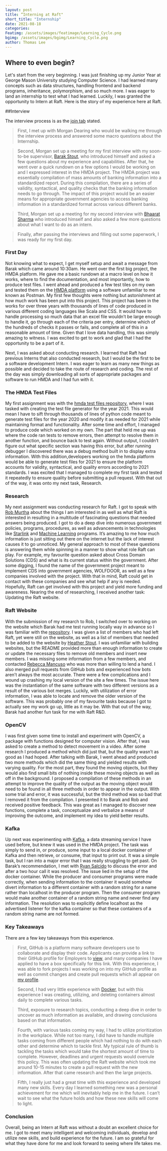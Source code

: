 ```yaml
---
layout: post
title: “Interning at Raft"
short_title: "Internship"
date: 2021-08-18
categories:
Featimg: /assets/images/featimage/Learning_Cycle.png
bgimg: /assets/images/bgimg/Learning_Cycle.png
author: Thomas Lee
---
```


## Where to even begin?

Let's start from the very beginning. I was just finishing up my Junior Year at George Mason University studying Computer Science. I had learned many concepts such as data structures, handling frontend and backend programs, inheritance, polymorphism, and so much more. I was eager to land an internship to test what I had learned. Luckily, I was granted the opportunity to Intern at Raft.  Here is the story of my experience here at Raft.

##Interview

The interview process is as the [join tab](https://goraft.tech/join/) stated. 

>First, I met up with Morgan Dearing who would be walking me through the interview process and answered some macro questions about the Internship. 

>Second, Morgan set up a meeting for my first interview with my soon-to-be supervisor, [Barak Stout](https://goraft.tech/about/barak_stout), who introduced himself and asked a few questions about my experience and capabilities. After that, he went over a quick rundown on a few options I would be working on and I expressed interest in the HMDA project. The HMDA project was essentially compilation of mass amounts of banking information into a standardized report. During this compilation, there are a series of validity, syntactical, and quality checks that the banking information needs to go through. The impact of this project would be an easier means for appropriate government agencies to access banking information in a standardized format across various different banks. 

>Third, Morgan set up a meeting for my second interview with [Bhaarat Sharma](https://goraft.tech/about/bhaarat_sharma) who introduced himself and also asked a few more questions about what I want to do as an intern.

>Finally, after passing the interviews and filling out some paperwork, I was ready for my first day.

### First Day

Not knowing what to expect, I get myself setup and await a message from Barak which came around 10:30am. He went over the first big project, the HMDA platform. He gave me a basic rundown at a macro level on how it works, where to find the documentation, and most importantly, how to produce test files. I went ahead and produced a few test tiles on my own and tested them on the [HMDA platform](https://github.com/cfpb/hmda-platform) using a software unfamiliar to me known as Postman. My first few thoughts were nothing but astonishment at how much work has been put into this project. This project has been in the works for over three years with thousands of lines of code produced in various different coding languages like Scala and CSS. It would have to handle processing so much data that an excel file wouldn’t be large enough to handle it, go through each of the criteria per entry, determine which of the hundreds of checks it passes or fails, and complete all of this in a reasonable amount of time. Given that I love data handling, this was simply amazing to witness. I was excited to get to work and glad that I had the opportunity to be a part of it.

Next, I was asked about conducting research. I learned that Raft had previous Interns that also conducted research, but I would be the first to be a software development Intern. I was eager to learn as many new things as possible and decided to take the route of research and coding. The rest of the day was simply downloading all sorts of appropriate packages and software to run HMDA and I had fun with it.


### The HMDA Test Files

My first assignment was with the [hmda test files repository](https://github.com/raft-tech/hmda-test-files), where I was tasked with creating the test file generator for the year 2021. This would mean I have to sift through thousands of lines of python code meant to generate test files for the year 2020 and modify it as needed for 2021 while maintaining format and functionality. After some time and effort, I managed to produce code which worked on my own. The part that held me up was where the code ran tests to remove errors, then attempt to resolve them in another function, and bounce back to test again. Without output, I couldn’t figure out what specific section was having this error, but after running debugger I discovered there was a debug method built in to display extra information. With this addition,developers working on the hmda platform would be able to generate test files for 2021 to ensure the platform accounts for validity, syntactical, and quality errors according to 2021 standards. I was excited that I managed to complete my first task and tested it repeatedly to ensure quality before submitting a pull request. With that out of the way, it was onto my next task, Research. 


### Research

My next assignment was conducting research for Raft. I got to speak with [Rob Murtha](https://goraft.tech/about/rob_murtha) about the things I am interested in as well as what Raft is interested in resulting in a multitude of fascinating questions that needed answers being produced. I got to do a deep dive into numerous government policies, programs, procedures, as well as advancements in technologies like [Starlink](https://www.starlink.com/) and [Machine Learning](https://www.sas.com/en_us/insights/analytics/machine-learning.html) programs. It’s amazing to me how much information is just sitting out there on the internet but the lack of interest causes it to go unnoticed. My general approach to most of these questions is answering them while spinning in a manner to show what role Raft can play. For example, my favourite question asked about Cross Domain Solutions (CDS) and what is its current status within the government. After some digging, I found the name of the government project meant to implement CDS into government agencies, WOLFDOOR, as well as a few companies involved with the project. With that in mind, Raft could get in contact with these companies and see what help if any is needed. Hopefully, Raft can get involved with this project and yield more funding and awareness. Nearing the end of researching, I received another task: Updating the Raft website.

### Raft Website

With the submission of my research to Rob, I switched over to working on the website which Barak had me test running locally way in advance so I was familiar with the [repository](https://github.com/raft-tech/raft-tech.github.io). I was given a list of members who had left Raft, yet were still on the website, as well as a list of members that needed to be added to the website by [Heather Stout](https://goraft.tech/about/heather_stout). I was unfamiliar with building websites, but the README provided more than enough information to create or update the necessary files to remove old members and insert new members. I was missing some information from a few members, and contacted [Rebecca Mancuso](https://goraft.tech/about/rebecca_mancuso) who was more than willing to lend a hand. I also merged pull requests from GitHub bots and experienced how bots aren’t always the most accurate. There were a few complications and I wound up crashing my local version of the site a few times. The issue here was the instantiation of the same software with two different versions as a result of the various bot merges. Luckily, with utilization of error information, I was able to locate and remove the older version of the software. This was probably one of my favourite tasks because I got to actually see my work go up, little as it may be. With that out of the way, Barak had another fun task for me with Raft R&D.

### OpenCV

I was first given some time to install and experiment with OpenCV, a package with functions designed for computer vision. After that, I was asked to create a method to detect movement in a video. After some research I produced a method which did just that, but the quality wasn’t as good as I had hoped. After talking with Barak, I went ahead and produced two more methods which did the same thing and yielded results with varying quality. For the most part, they found the moving objects, but they would also find small bits of nothing inside these moving objects as well as off in the background. I proposed a compilation of these methods in an attempt to improve the quality of the output as the moving object would need to be found in all three methods in order to appear in the output. With some trial and error, it was successful, but the third method was so bad that I removed it from the compilation. I presented it to Barak and Rob and received positive feedback. This was great as I managed to discover new functions, complete a task, conceptualize and verbalize a means of improving the outcome, and implement my idea to yield better results.

### Kafka

Up next was experimenting with [Kafka](https://kafka.apache.org/), a data streaming service I have used before, but knew it was used in the HMDA project. The task was simply to send in, or produce, some input to a local docker container of Kafka and then retrieve, or consume, that input to print out. It was a simple task, but I ran into a major error that I was really struggling to get past. On Barak’s recommendation, I met with [Ryan Salcido](https://goraft.tech/about/ryan_salcido) to discuss the error and after a two hour call it was resolved. The issue lied in the setup of the docker container. While the producer and consumer programs were made correctly, when sending information to the container it would somehow divert information to a different container with a random string for a name rather than localhost in the producer program. Then the consumer program would make another container of a random string name and never find any information. The resolution was to explicitly define localhost as the advertised listener for the kafka container so that these containers of a random string name are not formed.

### Key Takeaways

There are a few key takeaways from this experience. 

>First, GitHub is a platform many software developers use to collaborate and display their code. Applicants can provide a link to their GitHub profile for Employers to [view](https://www.builtinchicago.org/2018/05/08/what-companies-look-for-on-github), and many companies I have applied to have a box specifically for this link. With this experience, I was able to fork projects I was working on into my GitHub profile as well as commit changes and create pull requests which all appear on [my profile](https://github.com/TT22000). 

>Second, I had very little experience with [Docker](https://www.docker.com/), but with this experience I was creating, utilizing, and deleting containers almost daily to complete various tasks. 

>Third, exposure to research topics, conducting a deep dive in order to uncover as much information as available, and drawing conclusions based on that information. 

>Fourth, with various tasks coming my way, I had to utilize prioritization in the workplace. While not too many, I did have to handle multiple tasks coming from different people which had nothing to do with each other and determine which to tackle first. My typical rule of thumb is tackling the tasks which would take the shortest amount of time to complete. However, deadlines and urgent requests would overrule this policy. This was often updating the Raft website which took me around 10-15 minutes to create a pull request with the new information. After that came research and then the large projects.

>Fifth, I really just had a great time with this experience and developed many new skills. Every day I learned something new was a personal achievement for me which will inevitably help me in the future. I can’t wait to see what the future holds and how these new skills will come to light.

### Conclusion
Overall, being an Intern at Raft was without a doubt an excellent choice for me. I got to meet many intelligent and welcoming individuals, develop and utilize new skills, and build experience for the future. I am so grateful for what they have done for me and look forward to seeing where life takes me.
